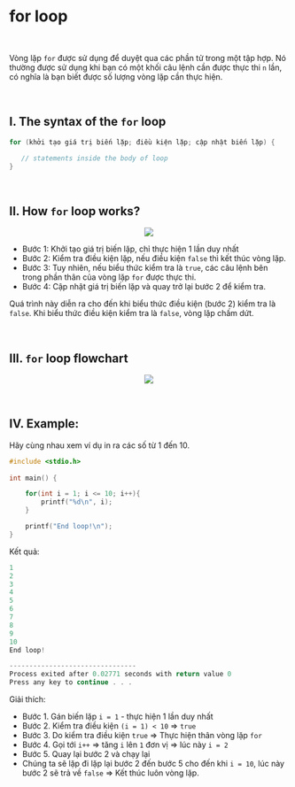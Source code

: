 # for loop

<br />

Vòng lặp `for` được sử dụng để duyệt qua các phần tử trong một tập hợp. Nó thường được sử dụng khi bạn có một khối câu lệnh cần được thực thi `n` lần, có nghĩa là bạn biết được số lượng vòng lặp cần thực hiện.

<br />

## I. The syntax of the `for` loop

```c
for (khởi tạo giá trị biến lặp; điều kiện lặp; cập nhật biến lặp) {

   // statements inside the body of loop
}
```

<br />

## II. How `for` loop works?

<p align="center">
  <img src="https://github.com/AnestLearning/Course-C-Fundamentals/blob/master/Images/for-loop-structure.jpg">
</p>

- Bước 1: Khởi tạo giá trị biến lặp, chỉ thực hiện 1 lần duy nhất
- Bước 2: Kiểm tra điều kiện lặp, nếu điều kiện `false` thì kết thúc vòng lặp.
- Bước 3: Tuy nhiên, nếu biểu thức kiểm tra là `true`, các câu lệnh bên trong phần thân của vòng lặp `for` được thực thi.
- Bước 4: Cập nhật giá trị biến lặp và quay trở lại bước 2 để kiểm tra.

Quá trình này diễn ra cho đến khi biểu thức điều kiện (bước 2) kiểm tra là `false`. Khi biểu thức điều kiện kiểm tra là `false`, vòng lặp chấm dứt.

<br />

## III. `for` loop flowchart

<p align="center">
  <img src="https://github.com/AnestLearning/Course-C-Fundamentals/blob/master/Images/c-for-loop.jpg">
</p>

<br />

## IV. Example:

Hãy cùng nhau xem ví dụ in ra các số từ 1 đến 10.
```c
#include <stdio.h>
 
int main() {

    for(int i = 1; i <= 10; i++){
        printf("%d\n", i);
    }

    printf("End loop!\n");
}
```
Kết quả:

```c
1
2
3
4
5
6
7
8
9
10
End loop!

--------------------------------
Process exited after 0.02771 seconds with return value 0
Press any key to continue . . .
```

Giải thích:
- Bước 1. Gán biến lặp `i = 1` - thực hiện 1 lần duy nhất
- Bước 2. Kiểm tra điều kiện `(i = 1) < 10` => `true`
- Bước 3. Do kiểm tra điều kiện `true` => Thực hiện thân vòng lặp `for`
- Bước 4. Gọi tới `i++` => tăng `i` lên `1` đơn vị => lúc này `i = 2`
- Bước 5. Quay lại bước 2 và chạy lại
- Chúng ta sẽ lặp đi lặp lại bước 2 đến bước 5 cho đến khi `i = 10`, lúc này bước 2 sẽ trả về `false` => Kết thúc luôn vòng lặp.

<br />
